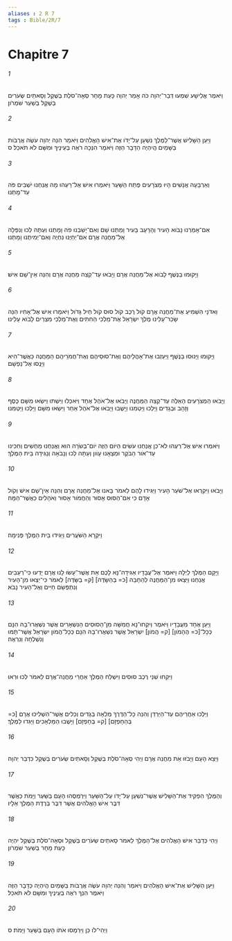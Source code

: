 ```yaml
---
aliases : 2 R 7
tags : Bible/2R/7
---
```


# Chapitre 7

###### 1
וַיֹּאמֶר אֱלִישָׁע שִׁמְעוּ דְּבַר־יְהוָה כֹּה אָמַר יְהוָה כָּעֵת מָחָר סְאָה־סֹלֶת בְּשֶׁקֶל וְסָאתַיִם שְׂעֹרִים בְּשֶׁקֶל בְּשַׁעַר שֹׁמְרֹון׃
###### 2
וַיַּעַן הַשָּׁלִישׁ אֲשֶׁר־לַמֶּלֶךְ נִשְׁעָן עַל־יָדֹו אֶת־אִישׁ הָאֱלֹהִים וַיֹּאמַר הִנֵּה יְהוָה עֹשֶׂה אֲרֻבֹּות בַּשָּׁמַיִם הֲיִהְיֶה הַדָּבָר הַזֶּה וַיֹּאמֶר הִנְּכָה רֹאֶה בְּעֵינֶיךָ וּמִשָּׁם לֹא תֹאכֵל׃ ס
###### 3
וְאַרְבָּעָה אֲנָשִׁים הָיוּ מְצֹרָעִים פֶּתַח הַשָּׁעַר וַיֹּאמְרוּ אִישׁ אֶל־רֵעֵהוּ מָה אֲנַחְנוּ יֹשְׁבִים פֹּה עַד־מָתְנוּ׃
###### 4
אִם־אָמַרְנוּ נָבֹוא הָעִיר וְהָרָעָב בָּעִיר וָמַתְנוּ שָׁם וְאִם־יָשַׁבְנוּ פֹה וָמָתְנוּ וְעַתָּה לְכוּ וְנִפְּלָה אֶל־מַחֲנֵה אֲרָם אִם־יְחַיֻּנוּ נִחְיֶה וְאִם־יְמִיתֻנוּ וָמָתְנוּ׃
###### 5
וַיָּקוּמוּ בַנֶּשֶׁף לָבֹוא אֶל־מַחֲנֵה אֲרָם וַיָּבֹאוּ עַד־קְצֵה מַחֲנֵה אֲרָם וְהִנֵּה אֵין־שָׁם אִישׁ׃
###### 6
וַאדֹנָי הִשְׁמִיעַ אֶת־מַחֲנֵה אֲרָם קֹול רֶכֶב קֹול סוּס קֹול חַיִל גָּדֹול וַיֹּאמְרוּ אִישׁ אֶל־אָחִיו הִנֵּה שָׂכַר־עָלֵינוּ מֶלֶךְ יִשְׂרָאֵל אֶת־מַלְכֵי הַחִתִּים וְאֶת־מַלְכֵי מִצְרַיִם לָבֹוא עָלֵינוּ׃
###### 7
וַיָּקוּמוּ וַיָּנוּסוּ בַנֶּשֶׁף וַיַּעַזְבוּ אֶת־אָהֳלֵיהֶם וְאֶת־סוּסֵיהֶם וְאֶת־חֲמֹרֵיהֶם הַמַּחֲנֶה כַּאֲשֶׁר־הִיא וַיָּנֻסוּ אֶל־נַפְשָׁם׃
###### 8
וַיָּבֹאוּ הַמְצֹרָעִים הָאֵלֶּה עַד־קְצֵה הַמַּחֲנֶה וַיָּבֹאוּ אֶל־אֹהֶל אֶחָד וַיֹּאכְלוּ וַיִּשְׁתּוּ וַיִּשְׂאוּ מִשָּׁם כֶּסֶף וְזָהָב וּבְגָדִים וַיֵּלְכוּ וַיַּטְמִנוּ וַיָּשֻׁבוּ וַיָּבֹאוּ אֶל־אֹהֶל אַחֵר וַיִּשְׂאוּ מִשָּׁם וַיֵּלְכוּ וַיַּטְמִנוּ׃
###### 9
וַיֹּאמְרוּ אִישׁ אֶל־רֵעֵהוּ לֹא־כֵן אֲנַחְנוּ עֹשִׂים הַיֹּום הַזֶּה יֹום־בְּשֹׂרָה הוּא וַאֲנַחְנוּ מַחְשִׁים וְחִכִּינוּ עַד־אֹור הַבֹּקֶר וּמְצָאָנוּ עָוֹון וְעַתָּה לְכוּ וְנָבֹאָה וְנַגִּידָה בֵּית הַמֶּלֶךְ׃
###### 10
וַיָּבֹאוּ וַיִּקְרְאוּ אֶל־שֹׁעֵר הָעִיר וַיַּגִּידוּ לָהֶם לֵאמֹר בָּאנוּ אֶל־מַחֲנֵה אֲרָם וְהִנֵּה אֵין־שָׁם אִישׁ וְקֹול אָדָם כִּי אִם־הַסּוּס אָסוּר וְהַחֲמֹור אָסוּר וְאֹהָלִים כַּאֲשֶׁר־הֵמָּה׃
###### 11
וַיִּקְרָא הַשֹּׁעֲרִים וַיַּגִּידוּ בֵּית הַמֶּלֶךְ פְּנִימָה׃
###### 12
וַיָּקָם הַמֶּלֶךְ לַיְלָה וַיֹּאמֶר אֶל־עֲבָדָיו אַגִּידָה־נָּא לָכֶם אֵת אֲשֶׁר־עָשׂוּ לָנוּ אֲרָם יָדְעוּ כִּי־רְעֵבִים אֲנַחְנוּ וַיֵּצְאוּ מִן־הַמַּחֲנֶה לְהֵחָבֵה [כ= בְהַשָּׂדֶה] [ק= בַשָּׂדֶה] לֵאמֹר כִּי־יֵצְאוּ מִן־הָעִיר וְנִתְפְּשֵׂם חַיִּים וְאֶל־הָעִיר נָבֹא׃
###### 13
וַיַּעַן אֶחָד מֵעֲבָדָיו וַיֹּאמֶר וְיִקְחוּ־נָא חֲמִשָּׁה מִן־הַסּוּסִים הַנִּשְׁאָרִים אֲשֶׁר נִשְׁאֲרוּ־בָהּ הִנָּם כְּכָל־[כ= הֶהָמֹון] [ק= הֲמֹון] יִשְׂרָאֵל אֲשֶׁר נִשְׁאֲרוּ־בָהּ הִנָּם כְּכָל־הֲמֹון יִשְׂרָאֵל אֲשֶׁר־תָּמּוּ וְנִשְׁלְחָה וְנִרְאֶה׃
###### 14
וַיִּקְחוּ שְׁנֵי רֶכֶב סוּסִים וַיִּשְׁלַח הַמֶּלֶךְ אַחֲרֵי מַחֲנֵה־אֲרָם לֵאמֹר לְכוּ וּרְאוּ׃
###### 15
וַיֵּלְכוּ אַחֲרֵיהֶם עַד־הַיַּרְדֵּן וְהִנֵּה כָל־הַדֶּרֶךְ מְלֵאָה בְגָדִים וְכֵלִים אֲשֶׁר־הִשְׁלִיכוּ אֲרָם [כ= בְּהֵחָפְזָם] [ק= בְּחָפְזָם] וַיָּשֻׁבוּ הַמַּלְאָכִים וַיַּגִּדוּ לַמֶּלֶךְ׃
###### 16
וַיֵּצֵא הָעָם וַיָּבֹזּוּ אֵת מַחֲנֵה אֲרָם וַיְהִי סְאָה־סֹלֶת בְּשֶׁקֶל וְסָאתַיִם שְׂעֹרִים בְּשֶׁקֶל כִּדְבַר יְהוָה׃
###### 17
וְהַמֶּלֶךְ הִפְקִיד אֶת־הַשָּׁלִישׁ אֲשֶׁר־נִשְׁעָן עַל־יָדֹו עַל־הַשַּׁעַר וַיִּרְמְסֻהוּ הָעָם בַּשַּׁעַר וַיָּמֹת כַּאֲשֶׁר דִּבֶּר אִישׁ הָאֱלֹהִים אֲשֶׁר דִּבֶּר בְּרֶדֶת הַמֶּלֶךְ אֵלָיו׃
###### 18
וַיְהִי כְּדַבֵּר אִישׁ הָאֱלֹהִים אֶל־הַמֶּלֶךְ לֵאמֹר סָאתַיִם שְׂעֹרִים בְּשֶׁקֶל וּסְאָה־סֹלֶת בְּשֶׁקֶל יִהְיֶה כָּעֵת מָחָר בְּשַׁעַר שֹׁמְרֹון׃
###### 19
וַיַּעַן הַשָּׁלִישׁ אֶת־אִישׁ הָאֱלֹהִים וַיֹּאמַר וְהִנֵּה יְהוָה עֹשֶׂה אֲרֻבֹּות בַּשָּׁמַיִם הֲיִהְיֶה כַּדָּבָר הַזֶּה וַיֹּאמֶר הִנְּךָ רֹאֶה בְּעֵינֶיךָ וּמִשָּׁם לֹא תֹאכֵל׃
###### 20
וַיְהִי־לֹו כֵּן וַיִּרְמְסוּ אֹתֹו הָעָם בַּשַּׁעַר וַיָּמֹת׃ ס

